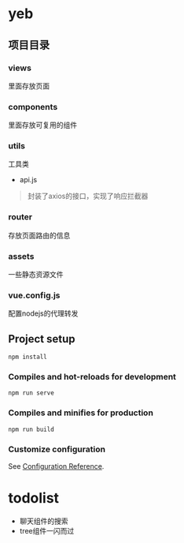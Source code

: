 # yeb

## 项目目录
### views
里面存放页面
### components
里面存放可复用的组件
### utils
工具类
- api.js
> 封装了axios的接口，实现了响应拦截器
### router
存放页面路由的信息
### assets
一些静态资源文件
### vue.config.js
配置nodejs的代理转发



## Project setup
```
npm install
```

### Compiles and hot-reloads for development
```
npm run serve
```

### Compiles and minifies for production
```
npm run build
```

### Customize configuration
See [Configuration Reference](https://cli.vuejs.org/config/).

# todolist
- 聊天组件的搜索
- tree组件一闪而过
